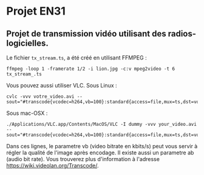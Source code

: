 # Projet EN31 
## Projet de transmission vidéo utilisant des radios-logicielles.

Le fichier ````tx_stream.ts````, a été créé en utilisant FFMPEG :
````
ffmpeg -loop 1 -framerate 1/2 -i lion.jpg -c:v mpeg2video -t 6 tx_stream_.ts
````

Vous pouvez aussi utiliser VLC.
Sous Linux :
````
cvlc -vvv votre_video.avi --sout="#transcode{vcodec=h264,vb=100}:standard{access=file,mux=ts,dst=votre_fichier_ts.ts}"
````

Sous mac-OSX :
````
./Applications/VLC.app/Contents/MacOS/VLC -I dummy -vvv your_video.avi --sout="#transcode{vcodec=h264,vb=100}:standard{access=file,mux=ts,dst=votre_fichier_ts.ts}"
````
Dans ces lignes, le parametre vb (video bitrate en kbits/s) peut vous servir à régler la qualité de l'image après encodage. Il existe aussi un parametre ab (audio bit rate). Vous trouverez plus d'information à l'adresse https://wiki.videolan.org/Transcode/.
